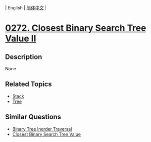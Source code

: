 
| English | [简体中文](README.md) |
# [0272. Closest Binary Search Tree Value II](https://leetcode-cn.com/problems/closest-binary-search-tree-value-ii/)
## Description
None
## Related Topics
- [Stack](https://leetcode-cn.com/tag/stack)
- [Tree](https://leetcode-cn.com/tag/tree)
## Similar Questions
- [Binary Tree Inorder Traversal](../binary-tree-inorder-traversal/README_EN.md)
- [Closest Binary Search Tree Value](../closest-binary-search-tree-value/README_EN.md)
